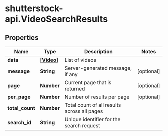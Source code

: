 # shutterstock-api.VideoSearchResults

## Properties
Name | Type | Description | Notes
------------ | ------------- | ------------- | -------------
**data** | [**[Video]**](Video.md) | List of videos | 
**message** | **String** | Server-generated message, if any | [optional] 
**page** | **Number** | Current page that is returned | [optional] 
**per_page** | **Number** | Number of results per page | [optional] 
**total_count** | **Number** | Total count of all results across all pages | 
**search_id** | **String** | Unique identifier for the search request | 


